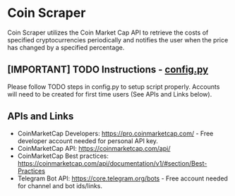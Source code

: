 # Coin Scraper

Coin Scraper utilizes the Coin Market Cap API to retrieve the costs of specified cryptocurrencies
periodically and notifies the user when the price has changed by a specified percentage. 

## [IMPORTANT] TODO Instructions - [config.py](config.py)
Please follow TODO steps in config.py to setup script properly. Accounts will need to be created for first time users (See APIs and Links below).
## APIs and Links
- CoinMarketCap Developers: https://pro.coinmarketcap.com/ - Free developer account needed for personal API key.
- CoinMarketCap API: https://coinmarketcap.com/api/
- CoinMarketCap Best practices: https://coinmarketcap.com/api/documentation/v1/#section/Best-Practices
- Telegram Bot API: https://core.telegram.org/bots - Free account needed for channel and bot ids/links.
